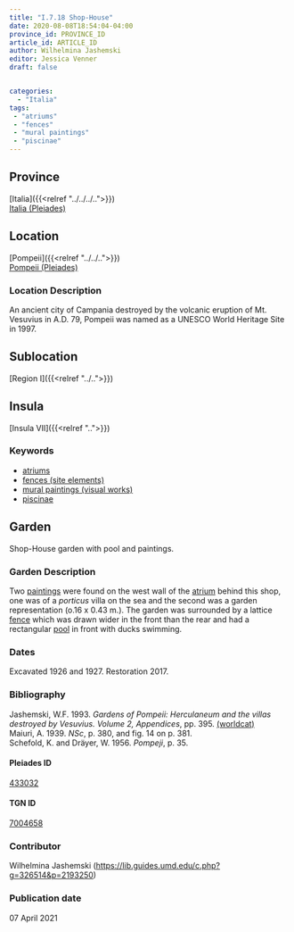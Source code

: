 ```yaml
---
title: "I.7.18 Shop-House"
date: 2020-08-08T18:54:04-04:00
province_id: PROVINCE_ID
article_id: ARTICLE_ID
author: Wilhelmina Jashemski
editor: Jessica Venner
draft: false


categories:
  - "Italia"
tags:
 - "atriums"
 - "fences"
 - "mural paintings"
 - "piscinae"
---
```


## Province
[Italia]({{<relref "../../../..">}}) \
[Italia (Pleiades)](https://pleiades.stoa.org/places/1052)

## Location
[Pompeii]({{<relref "../../..">}}) \
[Pompeii (Pleiades)](https://pleiades.stoa.org/places/433032)


### Location Description
An ancient city of Campania destroyed by the volcanic eruption of Mt. Vesuvius in A.D. 79, Pompeii was named as a UNESCO World Heritage Site in 1997.

## Sublocation
[Region I]({{<relref "../..">}})
## Insula
[Insula VII]({{<relref "..">}})

### Keywords

- [atriums](http://vocab.getty.edu/page/aat/300004097)
- [fences (site elements)](http://vocab.getty.edu/page/aat/300005044)
- [mural paintings (visual works)](http://vocab.getty.edu/page/aat/300033644)
- [piscinae]( http://vocab.getty.edu/page/aat/300375619)

## Garden

Shop-House garden with pool and paintings.

### Garden Description

Two [paintings](http://vocab.getty.edu/page/aat/300033644) were found on the west wall of the [atrium](http://vocab.getty.edu/page/aat/300004097) behind this shop, one was of a *porticus* villa on the sea and the second was a garden representation (o.16 x 0.43 m.). The garden was surrounded by a lattice [fence](http://vocab.getty.edu/page/aat/300005044) which was drawn wider in the front than the rear and had a rectangular [pool]( http://vocab.getty.edu/page/aat/300375619) in front with ducks swimming.

<!--### Maps-->

<!--
OLD WAY (DO NOT USE)
![alt_text](../../images/image_name.ext)
*CAPTION*

NEW WAY ↓↓↓↓
{{< figure src="../../images/image_name.ext" alt="ALT_TEXT" title="CAPTION" >}}


### Plans

{{< figure src="../../../images/Fig_1_Region_I.tif" alt="Fig. 1: Plan of Pompeii with Region I highlighted, plan in Jashemski, Gardens, p.21." title="Fig. 1: Plan of Pompeii with Region I highlighted, plan in Jashemski, Gardens, p.21 (Rights Statement)." >}}

{{< figure src="../../images/Region_I_insula_vii.tif" alt="Fig. 2: Plan of Region I, insula vii, plan in Jashemski, *Gardens*, plan 10, p. 37; *NSc* (1929), pl. 18; Spinazzola, *Scavi nuovi*, vol. 1, after p. 679; Ibid, vol. 2, after p. 1027; entire insula in Eschebach." title="Fig. 2: Plan of Region I, insula vii, plan in Jashemski, *Gardens*, plan 10, p. 37; *NSc* (1929), pl. 18; Spinazzola, *Scavi nuovi*, vol. 1, after p. 679; Ibid, vol. 2, after p. 1027; entire insula in Eschebach (Rights Statement)." >}}-->

<!--### Images-->

### Dates
Excavated 1926 and 1927. Restoration 2017.

### Bibliography

Jashemski, W.F. 1993. *Gardens of Pompeii: Herculaneum and the villas destroyed by Vesuvius. Volume 2, Appendices*, pp. 395. [(worldcat)](https://www.worldcat.org/title/gardens-of-pompeii-herculaneum-and-the-villas-destroyed-by-vesuvius-volume-2-appendices/oclc/222353569)  
Maiuri, A. 1939. *NSc*, p. 380, and fig. 14 on p. 381.  
Schefold, K. and Dräyer, W. 1956. *Pompeji*, p. 35.  

<!--#### Periodo ID-->

<!-- [PERIODO_ID](https://pleiades.stoa.org/places/PLEIADES_ID) -->

#### Pleiades ID

[433032](https://pleiades.stoa.org/places/433032)

#### TGN ID

[7004658](http://vocab.getty.edu/page/tgn/7004658)

### Contributor

Wilhelmina Jashemski (https://lib.guides.umd.edu/c.php?g=326514&p=2193250)

### Publication date

07 April 2021

<!--### Related articles-->

<!-- Links to other related articles. Leave blank for now -->